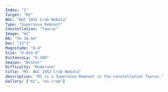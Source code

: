 ```yaml
---
Index: "1"
Target: "M1"
NGC: "NGC 1952 Crab Nebula"
Type: "Supernova Remnant"
Constellation: "Taurus"
Image: "m1"
RA: "5h 34.5m"
Dec: "22°1"
Magnitude: "8.4"
Size: "6.0x4.0"
DistanceLy: "6,300"
Season: "Winter"
Difficulty: "Moderate"
title: "M1: NGC 1952 Crab Nebula"
description: "M1 is a Supernova Remnant in the constellation Taurus."
Gallery: ["m1", "m1-crab"]
---
```


